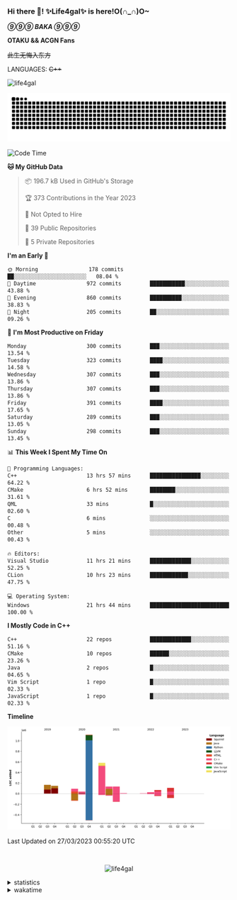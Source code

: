 ### Hi there 👋! ✨Life4gal✨ is here!O(∩_∩)O~

_**⑨⑨⑨ BAKA ⑨⑨⑨**_

**OTAKU && ACGN Fans**

~~此生无悔入东方~~

LANGUAGES: ~~C++~~

<p align="left"> <img src="https://komarev.com/ghpvc/?username=life4gal&label=Profile%20views&color=0e75b6&style=flat" alt="life4gal" /> </p>

![github contribution grid snake animation](https://raw.githubusercontent.com/Life4gal/Life4gal/snake_branch/github-contribution-grid-snake.svg)

<!--START_SECTION:waka-->
![Code Time](http://img.shields.io/badge/Code%20Time-2%2C957%20hrs%2038%20mins-blue)

**🐱 My GitHub Data** 

> 📦 196.7 kB Used in GitHub's Storage 
 > 
> 🏆 373 Contributions in the Year 2023
 > 
> 🚫 Not Opted to Hire
 > 
> 📜 39 Public Repositories 
 > 
> 🔑 5 Private Repositories 
 > 
**I'm an Early 🐤** 

```text
🌞 Morning                178 commits         ██░░░░░░░░░░░░░░░░░░░░░░░   08.04 % 
🌆 Daytime                972 commits         ███████████░░░░░░░░░░░░░░   43.88 % 
🌃 Evening                860 commits         ██████████░░░░░░░░░░░░░░░   38.83 % 
🌙 Night                  205 commits         ██░░░░░░░░░░░░░░░░░░░░░░░   09.26 % 
```
📅 **I'm Most Productive on Friday** 

```text
Monday                   300 commits         ███░░░░░░░░░░░░░░░░░░░░░░   13.54 % 
Tuesday                  323 commits         ████░░░░░░░░░░░░░░░░░░░░░   14.58 % 
Wednesday                307 commits         ███░░░░░░░░░░░░░░░░░░░░░░   13.86 % 
Thursday                 307 commits         ███░░░░░░░░░░░░░░░░░░░░░░   13.86 % 
Friday                   391 commits         ████░░░░░░░░░░░░░░░░░░░░░   17.65 % 
Saturday                 289 commits         ███░░░░░░░░░░░░░░░░░░░░░░   13.05 % 
Sunday                   298 commits         ███░░░░░░░░░░░░░░░░░░░░░░   13.45 % 
```


📊 **This Week I Spent My Time On** 

```text
💬 Programming Languages: 
C++                      13 hrs 57 mins      ████████████████░░░░░░░░░   64.22 % 
CMake                    6 hrs 52 mins       ████████░░░░░░░░░░░░░░░░░   31.61 % 
QML                      33 mins             █░░░░░░░░░░░░░░░░░░░░░░░░   02.60 % 
C                        6 mins              ░░░░░░░░░░░░░░░░░░░░░░░░░   00.48 % 
Other                    5 mins              ░░░░░░░░░░░░░░░░░░░░░░░░░   00.43 % 

🔥 Editors: 
Visual Studio            11 hrs 21 mins      █████████████░░░░░░░░░░░░   52.25 % 
CLion                    10 hrs 23 mins      ████████████░░░░░░░░░░░░░   47.75 % 

💻 Operating System: 
Windows                  21 hrs 44 mins      █████████████████████████   100.00 % 
```

**I Mostly Code in C++** 

```text
C++                      22 repos            █████████████░░░░░░░░░░░░   51.16 % 
CMake                    10 repos            ██████░░░░░░░░░░░░░░░░░░░   23.26 % 
Java                     2 repos             █░░░░░░░░░░░░░░░░░░░░░░░░   04.65 % 
Vim Script               1 repo              █░░░░░░░░░░░░░░░░░░░░░░░░   02.33 % 
JavaScript               1 repo              █░░░░░░░░░░░░░░░░░░░░░░░░   02.33 % 
```



**Timeline**

![Lines of Code chart](https://raw.githubusercontent.com/Life4gal/Life4gal/main/assets/bar_graph.png)


 Last Updated on 27/03/2023 00:55:20 UTC
<!--END_SECTION:waka-->

<img src="https://wakatime.com/share/@Life4gal/86c21846-f841-4004-aed1-e1165eb797d6.svg?sanitize=true" alt=""/>

<p align="center"> <img src="./images/⑨.jpg" alt="life4gal" /> </p>

<details>
	<summary>statistics</summary>
	<img src="https://github-profile-trophy.vercel.app/?username=life4gal" alt=""/>
	<img src="https://github-readme-stats.life4gal.vercel.app/api/top-langs/?username=Life4gal&hide=html&show_icons=true&theme=synthwave&cache_seconds=1800" alt=""/>
	<img src="https://github-readme-stats.life4gal.vercel.app/api?username=Life4gal&show_icons=true&theme=synthwave&cache_seconds=1800" alt=""/>
</details>

<details>
	<summary>wakatime</summary>
	<img src="https://wakatime.com/share/@Life4gal/404666b2-d1ff-4388-94e0-a1935d341f14.svg?sanitize=true" alt=""/>
	<img src="https://wakatime.com/share/@Life4gal/972212ce-6084-4d98-a326-1997606ddf37.svg?sanitize=true" alt=""/>
	<img src="https://wakatime.com/share/@Life4gal/7ae4ead0-e1fd-412a-afcb-da977a5ae5e9.svg?sanitize=true" alt=""/>
</details>

